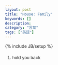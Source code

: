 ```yaml
---
layout: post
title: "House: Family"
keywords: []
description: 
category: "言葉"
tags: ["英語"]
---
```

{% include JB/setup %}


####
1. hold you back
